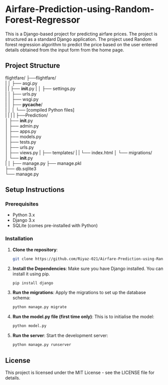 # Airfare-Prediction-using-Random-Forest-Regressor

This is a Django-based project for predicting airfare prices. The project is structured as a standard Django application.
The project used Random forest regression algorithm to predict the price based on the user entered details obtained from the input form from the home page.


## Project Structure
flightfare/
   ├──flightfare/    
   |  │   ├── asgi.py  
   |  |   ├── __init__.py
   |  │   ├── settings.py  
   |  │   ├── urls.py  
   |  │   ├── wsgi.py  
   |  │   ├── __pycache__/  
   |  │   │   └── [compiled Python files]  
   |  |
   |  |
   ├──Prediction/  
      │   ├── __init__.py  
      │   ├── admin.py  
      │   ├── apps.py  
      │   ├── models.py  
      │   ├── tests.py  
      │   ├── urls.py  
      │   ├── views.py
      |   ├── templates/
      |   |     └── index.html
      │   └── migrations/  
      │       └── __init__.py  
      |
      │
      ├── manage.py
      ├── manage.pkl     
      ├── db.sqlite3  
      └── manage.py


## Setup Instructions

 ### Prerequisites

 - Python 3.x
 - Django 3.x
 - SQLite (comes pre-installed with Python)

### Installation

 1. **Clone the repository**:
    ```bash
    git clone https://github.com/Riyaz-021/Airfare-Prediction-using-Random-Forest-Regressor.git  


 2. **Install the Dependencies**:
    Make sure you have Django installed. You can install it using pip.

    ```bash
    pip install django


 3. **Run the migrations**:
    Apply the migrations to set up the database schema:

    ```bash
    python manage.py migrate


 4. **Run the model.py file (first time only)**:
    This is to initialise the model:

    ```bash
    python model.py


 5. **Run the server**:
    Start the development server:

    ```bash
    python manage.py runserver


## License

This project is licensed under the MIT License - see the LICENSE file for details.

